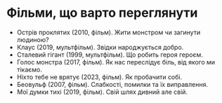 # Фільми, що варто переглянути

- Острів проклятих (2010, фільм). Жити монстром чи загинути людиною?
- Клаус (2019, мультфільм). Звідки народжується добро.
- Сталевий гігант (1999, мультфільм). Що робить героя героєм.
- Голос монстра (2017, фільм). Як нас переслідує біль, від якого ми тікаємо.
- Ніхто тебе не врятує (2023, фільм). Як пробачити собі.
- Беовульф (2007, фільм). Слабкості, помилки та їх виправлення.
- Мої думки тихі (2019, фільм). Свій шлях дивний але свій.
